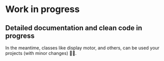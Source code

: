# Work in progress

## Detailed documentation and clean code in progress

In the meantime, classes like display motor, and others, can be used your projects (with minor  changes) 💪🏾.
